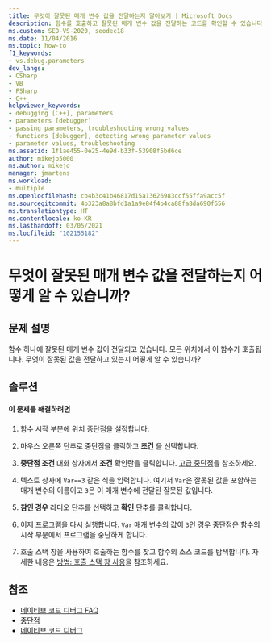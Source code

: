 ```yaml
---
title: 무엇이 잘못된 매개 변수 값을 전달하는지 알아보기 | Microsoft Docs
description: 함수를 호출하고 잘못된 매개 변수 값을 전달하는 코드를 확인할 수 있습니다. 조건부 중단점을 사용하여 이 작업을 수행하는 방법을 알아봅니다.
ms.custom: SEO-VS-2020, seodec18
ms.date: 11/04/2016
ms.topic: how-to
f1_keywords:
- vs.debug.parameters
dev_langs:
- CSharp
- VB
- FSharp
- C++
helpviewer_keywords:
- debugging [C++], parameters
- parameters [debugger]
- passing parameters, troubleshooting wrong values
- functions [debugger], detecting wrong parameter values
- parameter values, troubleshooting
ms.assetid: 1f1ae455-0e25-4e9d-b33f-53908f5bd6ce
author: mikejo5000
ms.author: mikejo
manager: jmartens
ms.workload:
- multiple
ms.openlocfilehash: cb4b3c41b46817d15a13626983ccf55ffa9acc5f
ms.sourcegitcommit: 4b323a8a8bfd1a1a9e84f4b4ca88fa8da690f656
ms.translationtype: HT
ms.contentlocale: ko-KR
ms.lasthandoff: 03/05/2021
ms.locfileid: "102155182"
---
```

# <a name="how-can-i-find-out-who-is-passing-a-wrong-parameter-value"></a>무엇이 잘못된 매개 변수 값을 전달하는지 어떻게 알 수 있습니까?
## <a name="problem-description"></a>문제 설명
 함수 하나에 잘못된 매개 변수 값이 전달되고 있습니다. 모든 위치에서 이 함수가 호출됩니다. 무엇이 잘못된 값을 전달하고 있는지 어떻게 알 수 있습니까?

## <a name="solution"></a>솔루션

#### <a name="to-resolve-this-problem"></a>이 문제를 해결하려면

1. 함수 시작 부분에 위치 중단점을 설정합니다.

2. 마우스 오른쪽 단추로 중단점을 클릭하고 **조건** 을 선택합니다.

3. **중단점 조건** 대화 상자에서 **조건** 확인란을 클릭합니다. [고급 중단점](../debugger/using-breakpoints.md#BKMK_Specify_a_breakpoint_condition_using_a_code_expression)을 참조하세요.

4. 텍스트 상자에 `Var==3` 같은 식을 입력합니다. 여기서 `Var`은 잘못된 값을 포함하는 매개 변수의 이름이고 `3`은 이 매개 변수에 전달된 잘못된 값입니다.

5. **참인 경우** 라디오 단추를 선택하고 **확인** 단추를 클릭합니다.

6. 이제 프로그램을 다시 실행합니다. `Var` 매개 변수의 값이 `3`인 경우 중단점은 함수의 시작 부분에서 프로그램을 중단하게 합니다.

7. 호출 스택 창을 사용하여 호출하는 함수를 찾고 함수의 소스 코드를 탐색합니다. 자세한 내용은 [방법: 호출 스택 창 사용](../debugger/how-to-use-the-call-stack-window.md)을 참조하세요.

## <a name="see-also"></a>참조
- [네이티브 코드 디버그 FAQ](../debugger/debugging-native-code-faqs.md)
- [중단점](/previous-versions/ktf38f66(v=vs.100))
- [네이티브 코드 디버그](../debugger/debugging-native-code.md)

